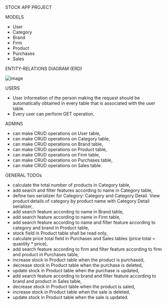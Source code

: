 STOCK APP PROJECT

MODELS
- User
- Category
- Brand
- Firm
- Product
- Purchases
- Sales
  
ENTITY-RELATIONS DIAGRAM (ERD)

![image](https://github.com/fikriyek/Stock_App_Project/assets/140847020/c85c326e-b5e6-4bdb-a68d-89564a39434f)

USERS
- User information of the person making the request should be automatically obtained in every table that is associated with the user table.
- Every user can perform GET operation.

ADMINS
- can make CRUD operations on User table,
- can make CRUD operations on Category table,
- can make CRUD operations on Brand table,
- can make CRUD operations on Product table,
- can make CRUD operations on Firm table,
- can make CRUD operations on Purchases table,
- can make CRUD operations on Sales table.

GENERAL TODOs
- calculate the total number of products in Category table,
- add search and filter features according to name in Category table,
- define two serializer for Category: Category and Category Detail. View product details of category by product name with Category Detail serializer,
- add search feature according to name in Brand table,
- add search feature according to name in Firm table,
- add search feature according to name and filter feature according to category and brand in Product table,
- stock field in Product table shall be read only,
- calculate price total field in Purchases and Sales tables (price total = quantity * price),
- add search feature according to firm and filter feature according to firm and product in Purchases table,
- increase stock in Product table when the product is purchased,
- decrease stock in Product table when the purchase is deleted,
- update stock in Product table when the purchase is updated,
- add search feature according to brand and filter feature according to brand and product in Sales table,
- decrease stock in Product table when the product is saled,
- increase stock in Product table when the sale is deleted,
- update stock in Product table when the sale is updated.
